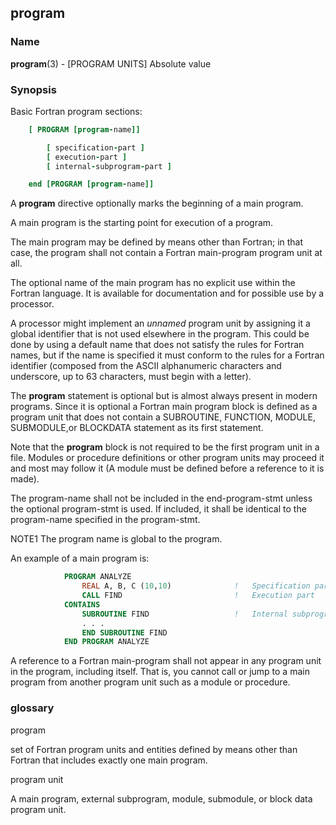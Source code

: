 ## program

### **Name**

**program**(3) - \[PROGRAM UNITS\] Absolute value

### **Synopsis**
Basic Fortran program sections:
```fortran
    [ PROGRAM [program-name]]

        [ specification-part ]
        [ execution-part ]
        [ internal-subprogram-part ]

    end [PROGRAM [program-name]]
```
  A **program** directive optionally marks the beginning of a main
  program.

  A main program is the starting point for execution of a program.

  The main program may be defined by means other than Fortran; in that
  case, the program shall not contain a Fortran main-program program
  unit at all.

  The optional name of the main program has no explicit use within the
  Fortran language. It is available for documentation and for possible
  use by a processor.

  A processor might implement an _unnamed_ program unit by assigning it
  a global identifier that is not used elsewhere in the program. This
  could be done by using a default name that does not satisfy the rules
  for Fortran names, but if the name is specified it must conform to the
  rules for a Fortran identifier (composed from the ASCII alphanumeric
  characters and underscore, up to 63 characters, must begin with
  a letter).

  The **program** statement is optional but is almost always present in
  modern programs. Since it is optional a Fortran main program block is
  defined as a program unit that does not contain a SUBROUTINE, FUNCTION,
  MODULE, SUBMODULE,or BLOCKDATA statement as its first statement.

  Note that the **program** block is not required to be the first program
  unit in a file. Modules or procedure definitions or other program
  units may proceed it and most may follow it (A module must be defined
  before a reference to it is made).

  The program-name shall not be included in the end-program-stmt unless
  the optional program-stmt is used. If included, it shall be identical
  to the program-name specified in the program-stmt.

  NOTE1
  The program name is global to the program.

  An example of a main program is:
```fortran
            PROGRAM ANALYZE
                REAL A, B, C (10,10)              !   Specification part
                CALL FIND                         !   Execution part
            CONTAINS
                SUBROUTINE FIND                   !   Internal subprogram
                . . .
                END SUBROUTINE FIND
            END PROGRAM ANALYZE
```
  A reference to a Fortran main-program shall not appear in any program
  unit in the program, including itself. That is, you cannot call or
  jump to a main program from another program unit such as a module
  or procedure.

### **glossary**

program

   set of Fortran program units and entities defined by means other than
   Fortran that includes exactly one main program.

program unit

   A main program, external subprogram, module, submodule, or block data
   program unit.
